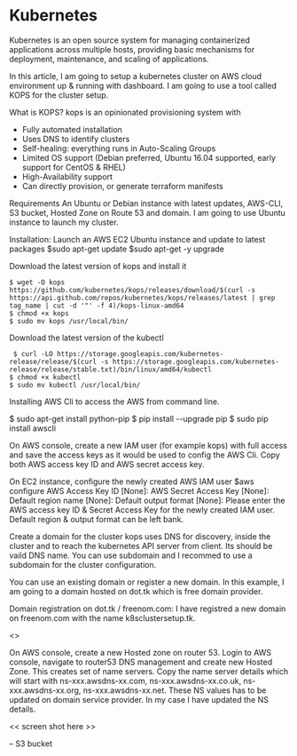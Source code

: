 # Kubernetes

Kubernetes is an open source system for managing containerized applications across multiple hosts, providing basic mechanisms for deployment, maintenance, and scaling of applications.


In this article, I am going to setup a kubernetes cluster on AWS cloud environment up & running with dashboard. I am going to use a tool called KOPS for the cluster setup. 

What is KOPS?
kops is an opinionated provisioning system with 

- Fully automated installation
- Uses DNS to identify clusters
- Self-healing: everything runs in Auto-Scaling Groups
- Limited OS support (Debian preferred, Ubuntu 16.04 supported, early support for CentOS & RHEL)
- High-Availability support
- Can directly provision, or generate terraform manifests

Requirements
An Ubuntu or Debian instance with latest updates, AWS-CLI, S3 bucket, Hosted Zone on Route 53 and domain. I am going to use Ubuntu instance to launch my cluster. 

Installation:
Launch an AWS EC2 Ubuntu instance and update to latest packages 
	$sudo apt-get update
	$sudo apt-get -y upgrade

Download the latest version of kops and install it

	$ wget -O kops https://github.com/kubernetes/kops/releases/download/$(curl -s https://api.github.com/repos/kubernetes/kops/releases/latest | grep tag_name | cut -d '"' -f 4)/kops-linux-amd64 
	$ chmod +x kops
	$ sudo mv kops /usr/local/bin/

Download the latest version of the kubectl

	 $ curl -LO https://storage.googleapis.com/kubernetes-release/release/$(curl -s https://storage.googleapis.com/kubernetes-release/release/stable.txt)/bin/linux/amd64/kubectl
	$ chmod +x kubectl
	$ sudo mv kubectl /usr/local/bin/

Installing AWS Cli to access the AWS from command line. 

  $ sudo apt-get install python-pip
  $ pip install --upgrade pip
  $ sudo pip install awscli 
	
On AWS console, create a new IAM user (for example kops) with full access and save the access keys as it would be used to config the AWS Cli. Copy both AWS access key ID and AWS secret access key. 

On EC2 instance, configure the newly created AWS IAM user
	$aws configure 
		AWS Access Key ID [None]: <AWS user access key ID >
		AWS Secret Access Key [None]: <AWS secret access key>
		Default region name [None]:
		Default output format [None]:
	Please enter the AWS access key ID & Secret Access Key for the newly created IAM user. Default region & output format can be left bank.
	
Create a domain for the cluster
kops uses DNS for discovery, inside the cluster and to reach the kubernetes API server from client. Its should be vaild DNS name. You can use subdomain and I recommed to use a subdomain for the cluster configuration. 

You can use an existing domain or register a new domain. In this example, I am going to a domain hosted on dot.tk which is free domain provider. 

Domain registration on dot.tk / freenom.com:
I have registred a new domain on freenom.com with the name k8sclustersetup.tk. 

<<screen shot here >>

On AWS console, create a new Hosted zone on router 53. Login to AWS console, navigate to router53 DNS management and create new Hosted Zone. This creates set of name servers. Copy the name server details which will start with ns-xxx.awsdns-xx.com, ns-xxx.awsdns-xx.co.uk, ns-xxx.awsdns-xx.org, ns-xxx.awsdns-xx.net. These NS values has to be updated on domain service provider. In my case I have updated the NS details.

<< screen shot here >>


– S3 bucket

